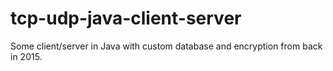 # tcp-udp-java-client-server
Some client/server in Java with custom database and encryption from back in 2015.
